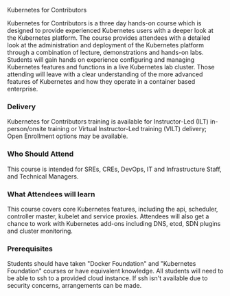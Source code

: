 <!-- Kubernetes for Contributors-->

Kubernetes for Contributors


Kubernetes for Contributors is a three day hands-on course which is designed to provide experienced Kubernetes users with a deeper look at the Kubernetes platform. The course provides attendees with a detailed look at the administration and deployment of the Kubernetes platform through a combination of lecture, demonstrations and hands-on labs. Students will gain hands on experience configuring and managing Kubernetes features and functions in a live Kubernetes lab cluster. Those attending will leave with a clear understanding of the more advanced features of Kubernetes and how they operate in a container based enterprise.


### Delivery

 Kubernetes for Contributors training is available for Instructor-Led (ILT) in-person/onsite training or Virtual Instructor-Led training (VILT) delivery; Open Enrollment options may be available.


### Who Should Attend

This course is intended for SREs, CREs, DevOps, IT and Infrastructure Staff, and Technical Managers.


### What Attendees will learn

This course covers core Kubernetes features, including the api, scheduler, controller master, kubelet and service proxies. Attendees will also get a chance to work with Kubernetes add-ons including DNS, etcd, SDN plugins and cluster monitoring.


### Prerequisites

Students should have taken "Docker Foundation" and "Kubernetes Foundation" courses or have equivalent knowledge. All students will need to be able to ssh to a provided cloud instance. If ssh isn't available due to security concerns, arrangements can be made.
